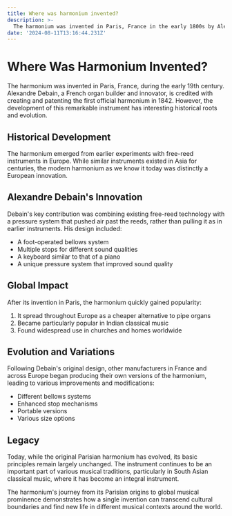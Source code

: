 ```yaml
---
title: Where was harmonium invented?
description: >-
  The harmonium was invented in Paris, France in the early 1800s by Alexandre Debain, who patented the instrument in 1842.
date: '2024-08-11T13:16:44.231Z'
---
```

# Where Was Harmonium Invented?

The harmonium was invented in Paris, France, during the early 19th century. Alexandre Debain, a French organ builder and innovator, is credited with creating and patenting the first official harmonium in 1842. However, the development of this remarkable instrument has interesting historical roots and evolution.

## Historical Development

The harmonium emerged from earlier experiments with free-reed instruments in Europe. While similar instruments existed in Asia for centuries, the modern harmonium as we know it today was distinctly a European innovation.

## Alexandre Debain's Innovation

Debain's key contribution was combining existing free-reed technology with a pressure system that pushed air past the reeds, rather than pulling it as in earlier instruments. His design included:
- A foot-operated bellows system
- Multiple stops for different sound qualities
- A keyboard similar to that of a piano
- A unique pressure system that improved sound quality

## Global Impact

After its invention in Paris, the harmonium quickly gained popularity:
1. It spread throughout Europe as a cheaper alternative to pipe organs
2. Became particularly popular in Indian classical music
3. Found widespread use in churches and homes worldwide

## Evolution and Variations

Following Debain's original design, other manufacturers in France and across Europe began producing their own versions of the harmonium, leading to various improvements and modifications:
- Different bellows systems
- Enhanced stop mechanisms
- Portable versions
- Various size options

## Legacy

Today, while the original Parisian harmonium has evolved, its basic principles remain largely unchanged. The instrument continues to be an important part of various musical traditions, particularly in South Asian classical music, where it has become an integral instrument.

The harmonium's journey from its Parisian origins to global musical prominence demonstrates how a single invention can transcend cultural boundaries and find new life in different musical contexts around the world.
